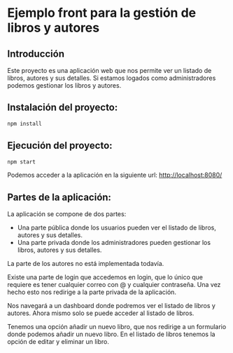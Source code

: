 # Ejemplo front para la gestión de libros y autores

## Introducción 

Este proyecto es una aplicación web que nos permite ver un listado de libros, autores y sus detalles. Si estamos logados como administradores podemos gestionar los libros y autores.

## Instalación del proyecto:

```bash
npm install
```

## Ejecución del proyecto:

```bash
npm start
```

Podemos acceder a la aplicación en la siguiente url: [http://localhost:8080/](http://localhost:8080/)

## Partes de la aplicación:

La aplicación se compone de dos partes:

- Una parte pública donde los usuarios pueden ver el listado de libros, autores y sus detalles.
- Una parte privada donde los administradores pueden gestionar los libros, autores y sus detalles.

La parte de los autores no está implementada todavía.

Existe una parte de login que accedemos en login, que lo único que requiere es tener cualquier correo con @ y cualquier contraseña. Una vez hecho esto nos redirige a la parte privada de la aplicación.

Nos navegará a un dashboard donde podremos ver el listado de libros y autores. Ahora mismo solo se puede acceder al listado de libros. 

Tenemos una opción añadir un nuevo libro, que nos redirige a un formulario donde podemos añadir un nuevo libro. En el listado de libros tenemos la opción de editar y eliminar un libro. 




